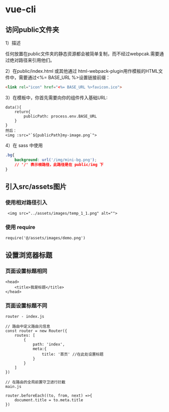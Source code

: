 # vue-cli

## 访问public文件夹

1）描述

任何放置在public文件夹的静态资源都会被简单复制，而不经过webpcak.需要通过绝对路径来引用他们。

2）在public/index.html 或其他通过 html-webpack-plugin用作模板的HTML文件中，需要通过<%= BASE_URL %>设置链接前缀：

```html
<link rel="icon" href="<%= BASE_URL %>favicon.ico">
```

3）在模板中，你首先需要向你的组件传入基础URL:

```JS
data(){
    return{
        publicPath: process.env.BASE_URL
    }
}
然后：
<img :src="`${publicPath}my-image.png`">
```

4）在 sass 中使用

```css
.bg{
	background: url('/img/mini-bg.png');
	// '/' 表示根路径，此路径是在 public/img 下
}
```

## 引入src/assets图片

### 使用相对路径引入

```
 <img src="../assets/images/temp_1_1.png" alt="">
```

### 使用 require

```
require('@/assets/images/demo.png')
```

## 设置浏览器标题

### 页面设置标题相同

```
<head>
	<title>我是标题</title>
</head>
```

### 页面设置标题不同

```
router - index.js

// 路由中定义路由元信息
const router = new Router({
	routes: [
		{
			path: 'index',
			meta:{
				title: '首页' //在此处设置标题
			}
		}
	]
})

// 在路由的全局前置守卫进行拦截
main.js

router.beforeEach((to, from, next) =>{
	document.title = to.meta.title
})

```

